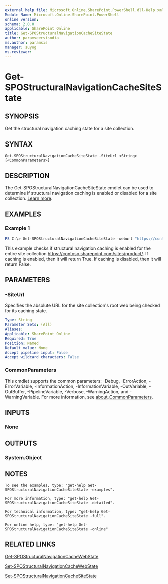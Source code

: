 ```yaml
---
external help file: Microsoft.Online.SharePoint.PowerShell.dll-Help.xml
Module Name: Microsoft.Online.SharePoint.PowerShell
online version:
schema: 2.0.0
applicable: SharePoint Online
title: Get-SPOStructuralNavigationCacheSiteState
author: paramveersisodia
ms.author: paramsis
manager: suyog
ms.reviewer:
---
```


# Get-SPOStructuralNavigationCacheSiteState

## SYNOPSIS
Get the structural navigation caching state for a site collection.

## SYNTAX

```
Get-SPOStructuralNavigationCacheSiteState -SiteUrl <String> [<CommonParameters>]
```

## DESCRIPTION
The Get-SPOStructuralNavigationCacheSiteState cmdlet can be used to determine if structural navigation caching is enabled or disabled for a site collection. [Learn more](https://support.office.com/article/structural-navigation-and-performance-f163053f-8eca-4b9c-b973-36b395093b43). 

## EXAMPLES

### Example 1
```powershell
PS C:\> Get-SPOStructuralNavigationCacheSiteState -weburl "https://contoso.sharepoint.com/sites/product/" 
```

This example checks if structural navigation caching is enabled for the entire site collection https://contoso.sharepoint.com/sites/product/. If caching is enabled, then it will return True. If caching is disabled, then it will return False. 

## PARAMETERS

### -SiteUrl
Specifies the absolute URL for the site collection's root web being checked for its caching state. 

```yaml
Type: String
Parameter Sets: (All)
Aliases:
Applicable: SharePoint Online
Required: True
Position: Named
Default value: None
Accept pipeline input: False
Accept wildcard characters: False
```

### CommonParameters
This cmdlet supports the common parameters: -Debug, -ErrorAction, -ErrorVariable, -InformationAction, -InformationVariable, -OutVariable, -OutBuffer, -PipelineVariable, -Verbose, -WarningAction, and -WarningVariable. For more information, see [about_CommonParameters](http://go.microsoft.com/fwlink/?LinkID=113216).

## INPUTS

### None

## OUTPUTS

### System.Object
## NOTES
    To see the examples, type: "get-help Get-SPOStructuralNavigationCacheSiteState -examples". 

    For more information, type: "get-help Get-SPOStructuralNavigationCacheSiteState -detailed". 

    For technical information, type: "get-help Get-SPOStructuralNavigationCacheSiteState -full". 

    For online help, type: "get-help Get-SPOStructuralNavigationCacheSiteState -online" 

 
## RELATED LINKS
[Get-SPOStructuralNavigationCacheWebState](Get-SPOStructuralNavigationCacheWebState.md)

[Set-SPOStructuralNavigationCacheWebState](Set-SPOStructuralNavigationCacheWebState.md)

[Set-SPOStructuralNavigationCacheSiteState](Set-SPOStructuralNavigationCacheSiteState.md)
